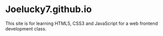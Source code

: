 # Joelucky7.github.io
This site is for learning HTML5, CSS3 and JavaScript for a web frontend development class.
